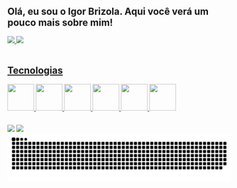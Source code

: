 ## Olá, eu sou o Igor Brizola. Aqui você verá um pouco mais sobre mim!

<div>
  <a href="https://github.com/IgorBrizola">
<img height="180em" src="https://github-readme-stats.vercel.app/api?username=igorBrizola&show_icons=true&bg_color=00000000&theme=dracula">  
  <img height="180em" src="https://github-readme-stats.vercel.app/api/top-langs/?username=igorBrizola&hide_progress=true&theme=dracula">
</div>
<div style="display: inline_block"><br>
</div>

## Tecnologias
<div>
  
 
  <img  loading="lazy" src="https://cdn.jsdelivr.net/gh/devicons/devicon@latest/icons/kotlin/kotlin-original.svg" width="60" height="60" />     
  <img loading="lazy" width="60" height="60"  src="https://cdn.jsdelivr.net/gh/devicons/devicon@latest/icons/rust/rust-original.svg" />
  <img  loading="lazy" width="60" height="60" src="https://cdn.jsdelivr.net/gh/devicons/devicon@latest/icons/spring/spring-original.svg" />
  <img loading="lazy" width="60" height="60" src="https://cdn.jsdelivr.net/gh/devicons/devicon@latest/icons/nestjs/nestjs-original.svg" />
  <img  loading="lazy" width="60" height="60" src="https://cdn.jsdelivr.net/gh/devicons/devicon@latest/icons/docker/docker-original.svg" />
  <img loading="lazy" width="60" height="60" src="https://cdn.jsdelivr.net/gh/devicons/devicon@latest/icons/amazonwebservices/amazonwebservices-original-wordmark.svg" />
          
          
          
          
          
</div>

  ##
 
<div> 
  <a href = "mailto:igorbrizzola@gmail.com"><img src="https://img.shields.io/badge/-Gmail-%23333?style=for-the-badge&logo=gmail&logoColor=white" target="_blank"></a>
  <a href="https://www.linkedin.com/in/igor-brizola-683166222/" target="_blank"><img src="https://img.shields.io/badge/-LinkedIn-%230077B5?style=for-the-badge&logo=linkedin&logoColor=white" target="_blank"></a> 
</div>

<picture>
  <source
    media="(prefers-color-scheme: dark)"
    srcset="https://raw.githubusercontent.com/platane/snk/output/github-contribution-grid-snake-dark.svg"
  />
  <source
    media="(prefers-color-scheme: light)"
    srcset="https://raw.githubusercontent.com/platane/snk/output/github-contribution-grid-snake.svg"
  />
  <img
    alt="github contribution grid snake animation"
    src="https://raw.githubusercontent.com/platane/snk/output/github-contribution-grid-snake.svg"
  />
</picture>



       
